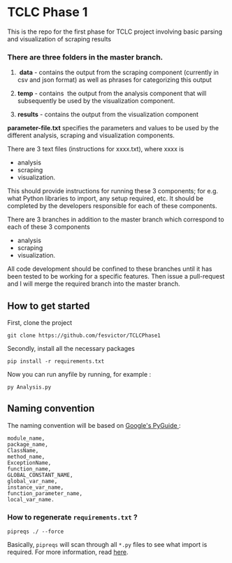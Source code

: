 # TCLC Phase 1
This is the repo for the first phase for TCLC project
involving basic parsing and visualization of scraping results

### There are three folders in the master branch.   
 
1.  **data** - contains the output from the scraping component (currently in csv and json format) as well as phrases for categorizing this  output  
 
2. **temp** - contains  the output from the analysis component that will subsequently be used by the visualization component.  
 
3. **results** - contains the output from the visualization component

 **parameter-file.txt** specifies the parameters and values to be used by the different analysis, scraping and visualization components.
 
There are 3 text files (instructions for xxxx.txt), where xxxx is 
* analysis
* scraping 
* visualization.  

This should provide instructions for running these 3 components; for e.g. what Python libraries to import, any setup required, etc. It should be completed by the developers responsible for each of these components.
 
 There are 3 branches in addition to the master branch which correspond to each of these 3 components 
 * analysis 
 * scraping 
 * visualization. 
 
 All code development should be confined to these branches until it has been tested to be working for a specific features. Then issue a pull-request and I will merge the required branch into the master branch. 

## How to get started
First, clone the project 
```
git clone https://github.com/fesvictor/TCLCPhase1
```
Secondly, install all the necessary packages 
```
pip install -r requirements.txt
```
Now you can run anyfile by running, for example :
```
py Analysis.py
```

## Naming convention
The naming convention will be based on [ Google's PyGuide ](https://google.github.io/styleguide/pyguide.html) : 
```
module_name, 
package_name, 
ClassName, 
method_name, 
ExceptionName, 
function_name, 
GLOBAL_CONSTANT_NAME, 
global_var_name, 
instance_var_name, 
function_parameter_name, 
local_var_name.
```



### How to regenerate `requirements.txt` ?
```
pipreqs ./ --force
```
Basically, `pipreqs` will scan through all `*.py` files to see what import is required. For more information, read [here](http://www.idiotinside.com/2015/05/10/python-auto-generate-requirements-txt/).

